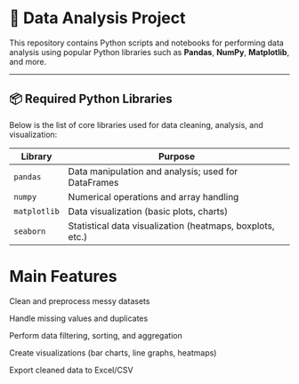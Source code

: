 # 🧠 Data Analysis Project

This repository contains Python scripts and notebooks for performing data analysis using popular Python libraries such as **Pandas**, **NumPy**, **Matplotlib**, and more.

---

## 📦 Required Python Libraries

Below is the list of core libraries used for data cleaning, analysis, and visualization:

| Library       | Purpose                                                        |
|---------------|----------------------------------------------------------------|
| `pandas`      | Data manipulation and analysis; used for DataFrames            |
| `numpy`       | Numerical operations and array handling                        |
| `matplotlib`  | Data visualization (basic plots, charts)                       |
| `seaborn`     | Statistical data visualization (heatmaps, boxplots, etc.)      |

# Main Features
Clean and preprocess messy datasets

Handle missing values and duplicates

Perform data filtering, sorting, and aggregation

Create visualizations (bar charts, line graphs, heatmaps)

Export cleaned data to Excel/CSV
